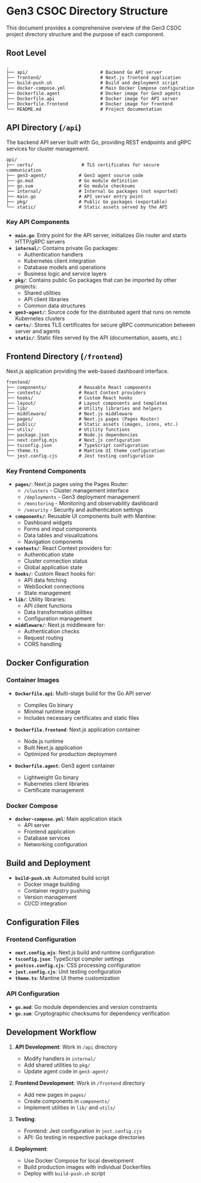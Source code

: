# Gen3 CSOC Directory Structure

This document provides a comprehensive overview of the Gen3 CSOC project directory structure and the purpose of each component.

## Root Level

```
.
├── api/                           # Backend Go API server
├── frontend/                      # Next.js frontend application
├── build-push.sh                  # Build and deployment script
├── docker-compose.yml             # Main Docker Compose configuration
├── Dockerfile.agent               # Docker image for Gen3 agents
├── Dockerfile.api                 # Docker image for API server
├── Dockerfile.frontend            # Docker image for frontend
└── README.md                      # Project documentation
```

## API Directory (`/api`)

The backend API server built with Go, providing REST endpoints and gRPC services for cluster management.

```
api/
├── certs/                  # TLS certificates for secure communication
├── gen3-agent/            # Gen3 agent source code
├── go.mod                 # Go module definition
├── go.sum                 # Go module checksums
├── internal/              # Internal Go packages (not exported)
├── main.go                # API server entry point
├── pkg/                   # Public Go packages (exportable)
└── static/                # Static assets served by the API
```

### Key API Components

- **`main.go`**: Entry point for the API server, initializes Gin router and starts HTTP/gRPC servers
- **`internal/`**: Contains private Go packages:
  - Authentication handlers
  - Kubernetes client integration
  - Database models and operations
  - Business logic and service layers
- **`pkg/`**: Contains public Go packages that can be imported by other projects:
  - Shared utilities
  - API client libraries
  - Common data structures
- **`gen3-agent/`**: Source code for the distributed agent that runs on remote Kubernetes clusters
- **`certs/`**: Stores TLS certificates for secure gRPC communication between server and agents
- **`static/`**: Static files served by the API (documentation, assets, etc.)

## Frontend Directory (`/frontend`)

Next.js application providing the web-based dashboard interface.

```
frontend/
├── components/            # Reusable React components
├── contexts/              # React Context providers
├── hooks/                 # Custom React hooks
├── layout/                # Layout components and templates
├── lib/                   # Utility libraries and helpers
├── middleware/            # Next.js middleware
├── pages/                 # Next.js pages (Pages Router)
├── public/                # Static assets (images, icons, etc.)
├── utils/                 # Utility functions
├── package.json           # Node.js dependencies
├── next.config.mjs        # Next.js configuration
├── tsconfig.json          # TypeScript configuration
├── theme.ts               # Mantine UI theme configuration
└── jest.config.cjs        # Jest testing configuration
```

### Key Frontend Components

- **`pages/`**: Next.js pages using the Pages Router:
  - `/clusters` - Cluster management interface
  - `/deployments` - Gen3 deployment management
  - `/monitoring` - Monitoring and observability dashboard
  - `/security` - Security and authentication settings
- **`components/`**: Reusable UI components built with Mantine:
  - Dashboard widgets
  - Forms and input components
  - Data tables and visualizations
  - Navigation components
- **`contexts/`**: React Context providers for:
  - Authentication state
  - Cluster connection status
  - Global application state
- **`hooks/`**: Custom React hooks for:
  - API data fetching
  - WebSocket connections
  - State management
- **`lib/`**: Utility libraries:
  - API client functions
  - Data transformation utilities
  - Configuration management
- **`middleware/`**: Next.js middleware for:
  - Authentication checks
  - Request routing
  - CORS handling

## Docker Configuration

### Container Images

- **`Dockerfile.api`**: Multi-stage build for the Go API server
  - Compiles Go binary
  - Minimal runtime image
  - Includes necessary certificates and static files

- **`Dockerfile.frontend`**: Next.js application container
  - Node.js runtime
  - Built Next.js application
  - Optimized for production deployment

- **`Dockerfile.agent`**: Gen3 agent container
  - Lightweight Go binary
  - Kubernetes client libraries
  - Certificate management

### Docker Compose

- **`docker-compose.yml`**: Main application stack
  - API server
  - Frontend application
  - Database services
  - Networking configuration

## Build and Deployment

- **`build-push.sh`**: Automated build script
  - Docker image building
  - Container registry pushing
  - Version management
  - CI/CD integration

## Configuration Files

### Frontend Configuration
- **`next.config.mjs`**: Next.js build and runtime configuration
- **`tsconfig.json`**: TypeScript compiler settings
- **`postcss.config.cjs`**: CSS processing configuration
- **`jest.config.cjs`**: Unit testing configuration
- **`theme.ts`**: Mantine UI theme customization

### API Configuration
- **`go.mod`**: Go module dependencies and version constraints
- **`go.sum`**: Cryptographic checksums for dependency verification

## Development Workflow

1. **API Development**: Work in `/api` directory
   - Modify handlers in `internal/`
   - Add shared utilities to `pkg/`
   - Update agent code in `gen3-agent/`

2. **Frontend Development**: Work in `/frontend` directory
   - Add new pages in `pages/`
   - Create components in `components/`
   - Implement utilities in `lib/` and `utils/`

3. **Testing**:
   - Frontend: Jest configuration in `jest.config.cjs`
   - API: Go testing in respective package directories

4. **Deployment**:
   - Use Docker Compose for local development
   - Build production images with individual Dockerfiles
   - Deploy with `build-push.sh` script

